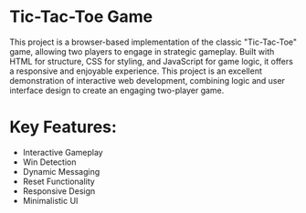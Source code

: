 # Tic-Tac-Toe Game 
This project is a browser-based implementation of the classic "Tic-Tac-Toe" game, allowing two players to engage in strategic gameplay. Built with HTML for structure, CSS for styling, and JavaScript for game logic, it offers a responsive and enjoyable experience. This project is an excellent demonstration of interactive web development, combining logic and user interface design to create an engaging two-player game.  

# Key Features:  
- Interactive Gameplay  
- Win Detection  
- Dynamic Messaging  
- Reset Functionality  
- Responsive Design
- Minimalistic UI

